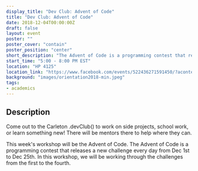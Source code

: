 ```yaml
---
display_title: "Dev Club: Advent of Code"
title: "Dev Club: Advent of Code"
date: 2018-12-04T00:00:00Z
draft: false
layout: event
poster: ""
poster_cover: "contain"
poster_position: "center"
short_description: "The Advent of Code is a programming contest that releases a new challenge every day from Dec 1st to Dec 25th."
start_time: "5:00 - 8:00 PM EST"
location: "HP 4125"
location_link: "https://www.facebook.com/events/522436271591450/?acontext=%7B%22event_action_history%22%3A[%7B%22surface%22%3A%22page%22%7D]%7D"
background: "images/orientation2018-min.jpeg"
tags:
- academics
---
```


## Description

Come out to the Carleton .devClub() to work on side projects, school work, or learn something new! There will be mentors there to help where they can.

This week's workshop will be the Advent of Code. The Advent of Code is a programming contest that releases a new challenge every day from Dec 1st to Dec 25th. In this workshop, we will be working through the challenges from the first to the fourth.
